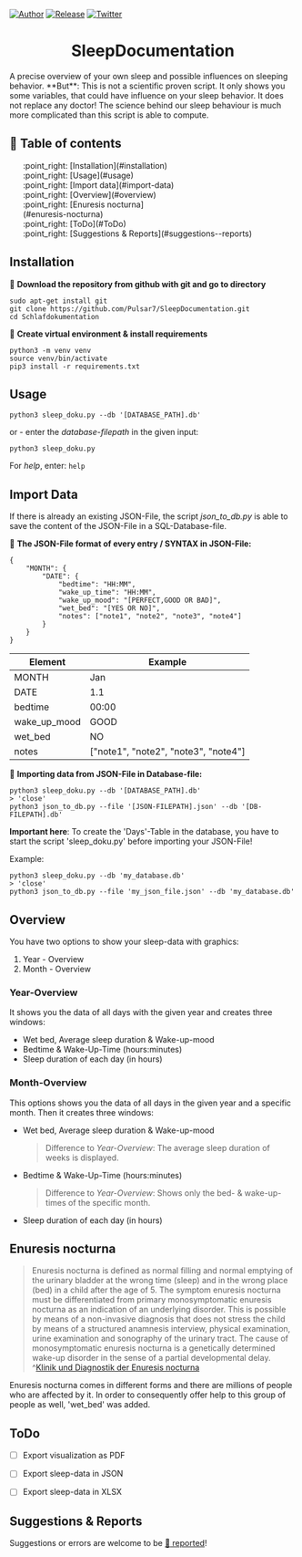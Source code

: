 [![Author](https://img.shields.io/badge/author-Pulsar7-lightgrey.svg?colorB=9900cc&style=flat-square)](https://github.com/Pulsar7)
[![Release](https://img.shields.io/github/release/dmhendricks/file-icon-vectors.svg?style=flat-square)](https://github.com/Pulsar7/SleepDocumentation/releases)
[![Twitter](https://img.shields.io/twitter/url/https/github.com/dmhendricks/file-icon-vectors.svg?style=social)](https://twitter.com/SevenPulsar)

<div style="text-align: center;">
    <h1>SleepDocumentation</h1>
</div>
A precise overview of your own sleep and possible influences on sleeping behavior. 
**But**: This is not a scientific proven script. It only shows you some variables, that could have influence on your sleep behavior. It does not replace any doctor! The science behind our sleep behaviour is much more complicated than this script is able to compute.

## :pushpin: Table of contents

<ul style="list-style-type: none;">
    <li>:point_right: [Installation](#installation)</li>
    <li>:point_right: [Usage](#usage)</li>
    <li>:point_right: [Import data](#import-data)</li>
    <li>:point_right: [Overview](#overview)</li>
    <li>:point_right: [Enuresis nocturna]</li>(#enuresis-nocturna)</li>
    <li>:point_right: [ToDo](#ToDo)</li>
    <li>:point_right: [Suggestions & Reports](#suggestions--reports)</li>
</ul>

## Installation

:small_orange_diamond: **Download the repository from github with git and go to directory**
 
    sudo apt-get install git
    git clone https://github.com/Pulsar7/SleepDocumentation.git
    cd Schlafdokumentation

:small_orange_diamond: **Create virtual environment & install requirements**

    python3 -m venv venv
    source venv/bin/activate
    pip3 install -r requirements.txt
    

## Usage

    python3 sleep_doku.py --db '[DATABASE_PATH].db'

or - enter the *database-filepath* in the given input:

    python3 sleep_doku.py 

For *help*, enter: `help`


## Import Data
If there is already an existing JSON-File, the script *json_to_db.py* is able to save the content of the JSON-File
in a SQL-Database-file.

:small_orange_diamond: **The JSON-File format of every entry / SYNTAX in JSON-File:**

    {
        "MONTH": {
            "DATE": {
                "bedtime": "HH:MM",
                "wake_up_time": "HH:MM",
                "wake_up_mood": "[PERFECT,GOOD OR BAD]",
                "wet_bed": "[YES OR NO]",
                "notes": ["note1", "note2", "note3", "note4"]
            }
        }
    }

|Element|Example|
|---|---|
|MONTH|Jan|
|DATE|1.1|
|bedtime|00:00|
|wake_up_mood|GOOD|
|wet_bed|NO|
|notes|["note1", "note2", "note3", "note4"]|

:small_orange_diamond: **Importing data from JSON-File in Database-file:**

    python3 sleep_doku.py --db '[DATABASE_PATH].db'
    > 'close'
    python3 json_to_db.py --file '[JSON-FILEPATH].json' --db '[DB-FILEPATH].db'


**Important here**: To create the 'Days'-Table in the database, you have to start the script 'sleep_doku.py' before importing your JSON-File!

Example:

    python3 sleep_doku.py --db 'my_database.db'
    > 'close'
    python3 json_to_db.py --file 'my_json_file.json' --db 'my_database.db'


## Overview
You have two options to show your sleep-data with graphics:

1. Year - Overview
2. Month - Overview


### Year-Overview
It shows you the data of all days with the given year and creates three windows: 
    
* Wet bed, Average sleep duration & Wake-up-mood
* Bedtime & Wake-Up-Time (hours:minutes)
* Sleep duration of each day (in hours)


### Month-Overview
This options shows you the data of all days in the given year and a specific month. Then it creates three windows:

* Wet bed, Average sleep duration & Wake-up-mood
    > Difference to *Year-Overview*: The average sleep duration of weeks is displayed.

* Bedtime & Wake-Up-Time (hours:minutes)
    > Difference to *Year-Overview*: Shows only the bed- & wake-up-times of the specific month.

* Sleep duration of each day (in hours)


## Enuresis nocturna

> Enuresis nocturna is defined as normal filling and normal emptying of the urinary bladder at the wrong time (sleep) and in the wrong place (bed) in a child after the age of 5. The symptom enuresis nocturna must be differentiated from primary monosymptomatic enuresis nocturna as an indication of an underlying disorder. This is possible by means of a non-invasive diagnosis that does not stress the child by means of a structured anamnesis interview, physical examination, urine examination and sonography of the urinary tract. The cause of monosymptomatic enuresis nocturna is a genetically determined wake-up disorder in the sense of a partial developmental delay. ^[Klinik und Diagnostik der Enuresis nocturna](https://link.springer.com/article/10.1007/s00112-003-0783-1)

Enuresis nocturna comes in different forms and there are millions of people who are affected by it.
In order to consequently offer help to this group of people as well, 'wet_bed' was added. 


## ToDo
- [ ] Export visualization as PDF
- [ ] Export sleep-data in JSON
- [ ] Export sleep-data in XLSX


## Suggestions & Reports

Suggestions or errors are welcome to be [:link: reported](https://github.com/Pulsar7/SleepDocumentation/issues)!
